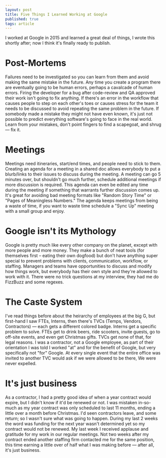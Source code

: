 ```yaml
---
layout: post
title: Five Things I Learned Working at Google
published: true
tags: article
---
```


I worked at Google in 2015 and learned a great deal of things, I wrote this
shortly after; now I think it's finally ready to publish.

# Post-Mortems
Failures need to be investigated so you can learn from them and avoid making
the same mistake in the future. Any time you create a program there are
eventually going to be human errors, perhaps a cavalcade of human errors.
Firing the developer for a bug after code-review and QA approved their work
isn't going to fix anything. If there's an error in the workflow that causes
people to step on each other's toes or causes stress for the team it needs to
be discussed to avoid repeating the same problem in the future. If somebody
made a mistake they might not have even known, it's just not possible to
predict everything software's going to face in the real world. Learn from your
mistakes, don't point fingers to find a scapegoat, and shrug &mdash; fix it.

# Meetings
Meetings need itineraries, start/end times, and people need to stick to
them. Creating an agenda for a meeting in a shared doc allows everybody to put
a blurb/links to their issues to discuss during the meeting. A meeting can go
5 minutes over, but shouldn't go much further, schedule additional meetings if
more discussion is required. This agenda can even be edited any time during
the meeting if something that warrants further discussion comes up. It's great
for avoiding bad meeting formats like "Random Story Time" or "Pages of
Meaningless Numbers." The agenda keeps meetings from being a waste of time, if
you want to waste time schedule a "Sync Up" meeting with a small group and enjoy.

# Google isn't its Mythology
Google is pretty much like every other company on the planet, except with more
people and more money. They make a bunch of neat tools (for themselves first
&ndash; eating their own dogfood) but don't have anything super special to
prevent problems with clients, communication, workflow, or staffing. Managers
and teams have opportunities to discuss and modify how things work, but
everybody has their own style and they're allowed to work with it. There were
no trick questions at my interview, they had me do FizzBuzz and some regexes.

# The Caste System
I've read things before about the heirarchy of employees at the big G, but
first-hand I saw FTEs, Interns, then there's TVCs (Temps, Vendors, Contractors)
&mdash; each gets a different colored badge. Interns get a specific problem to
solve. FTEs get to drink beers, ride scooters, invite guests, go to off-site
events, and even get Christmas gifts. TVCs get none of that, for legal reasons.
I was a contractor, not a Google employee, as part of their orientation I was
told I worked "at" and for the benefit of Google, but very specifically not "for"
Google. At every single event that the entire office was invited to another TVC
would ask if we were allowed to be there, We were never expelled.

# It's just business
As a contractor, I had a pretty good idea of when a year contract would expire,
but I didn't know if it'd be renewed or not. I was mistaken in-so-much as my
year contract was only scheduled to last 11 months, ending a little over a
month before Christmas. I'd seen contractors leave, and some return; so I
wasn't sure what was going to happen. During my last 2 weeks the word was
funding for the next year wasn't determined yet so my contract would not be
renewed. My last week I received applause and gratitude for my work in our
regular meetings. Not two weeks after my contract ended another staffing firm
contacted me for the same position, this time earning a little over of half what
I was making before &mdash; after all, it's just business.


